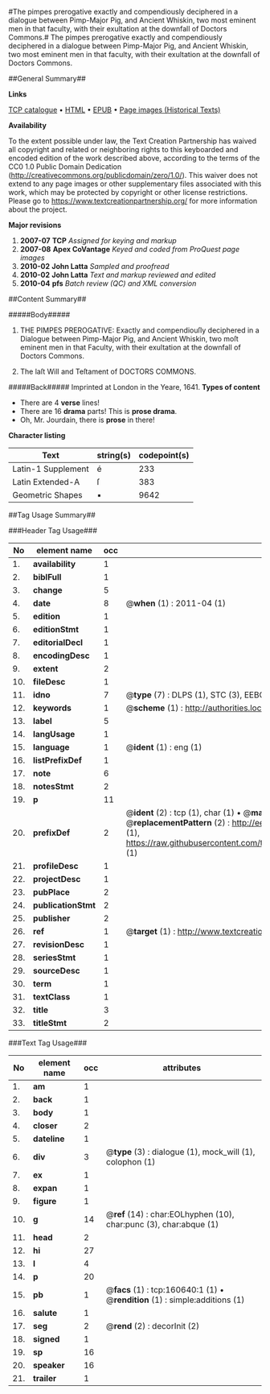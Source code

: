 #The pimpes prerogative exactly and compendiously deciphered in a dialogue between Pimp-Major Pig, and Ancient Whiskin, two most eminent men in that faculty, with their exultation at the downfall of Doctors Commons.#
The pimpes prerogative exactly and compendiously deciphered in a dialogue between Pimp-Major Pig, and Ancient Whiskin, two most eminent men in that faculty, with their exultation at the downfall of Doctors Commons.

##General Summary##

**Links**

[TCP catalogue](http://www.ota.ox.ac.uk/tcp/)  • 
[HTML](http://tei.it.ox.ac.uk/tcp/Texts-HTML/free/A90/A90705.html)  • 
[EPUB](http://tei.it.ox.ac.uk/tcp/Texts-EPUB/free/A90/A90705.epub) • 
[Page images (Historical Texts)](https://historicaltexts.jisc.ac.uk/eebo-99868801e)

**Availability**

To the extent possible under law, the Text Creation Partnership has waived all copyright and related or neighboring rights to this keyboarded and encoded edition of the work described above, according to the terms of the CC0 1.0 Public Domain Dedication (http://creativecommons.org/publicdomain/zero/1.0/). This waiver does not extend to any page images or other supplementary files associated with this work, which may be protected by copyright or other license restrictions. Please go to https://www.textcreationpartnership.org/ for more information about the project.

**Major revisions**

1. __2007-07__ __TCP__ *Assigned for keying and markup*
1. __2007-08__ __Apex CoVantage__ *Keyed and coded from ProQuest page images*
1. __2010-02__ __John Latta__ *Sampled and proofread*
1. __2010-02__ __John Latta__ *Text and markup reviewed and edited*
1. __2010-04__ __pfs__ *Batch review (QC) and XML conversion*

##Content Summary##

#####Body#####

1. THE PIMPES PREROGATIVE: Exactly and compendiouſly deciphered in a Dialogue between Pimp-Major Pig, and Ancient Whiskin, two moſt eminent men in that Faculty, with their exultation at the downfall of Doctors Commons.

1. The laſt Will and Teſtament of DOCTORS COMMONS.

#####Back#####
Imprinted at London in the Yeare, 1641.
**Types of content**

  * There are 4 **verse** lines!
  * There are 16 **drama** parts! This is **prose drama**.
  * Oh, Mr. Jourdain, there is **prose** in there!

**Character listing**


|Text|string(s)|codepoint(s)|
|---|---|---|
|Latin-1 Supplement|é|233|
|Latin Extended-A|ſ|383|
|Geometric Shapes|▪|9642|

##Tag Usage Summary##

###Header Tag Usage###

|No|element name|occ|attributes|
|---|---|---|---|
|1.|__availability__|1||
|2.|__biblFull__|1||
|3.|__change__|5||
|4.|__date__|8| @__when__ (1) : 2011-04 (1)|
|5.|__edition__|1||
|6.|__editionStmt__|1||
|7.|__editorialDecl__|1||
|8.|__encodingDesc__|1||
|9.|__extent__|2||
|10.|__fileDesc__|1||
|11.|__idno__|7| @__type__ (7) : DLPS (1), STC (3), EEBO-CITATION (1), PROQUEST (1), VID (1)|
|12.|__keywords__|1| @__scheme__ (1) : http://authorities.loc.gov/ (1)|
|13.|__label__|5||
|14.|__langUsage__|1||
|15.|__language__|1| @__ident__ (1) : eng (1)|
|16.|__listPrefixDef__|1||
|17.|__note__|6||
|18.|__notesStmt__|2||
|19.|__p__|11||
|20.|__prefixDef__|2| @__ident__ (2) : tcp (1), char (1)  •  @__matchPattern__ (2) : ([0-9\-]+):([0-9IVX]+) (1), (.+) (1)  •  @__replacementPattern__ (2) : http://eebo.chadwyck.com/downloadtiff?vid=$1&page=$2 (1), https://raw.githubusercontent.com/textcreationpartnership/Texts/master/tcpchars.xml#$1 (1)|
|21.|__profileDesc__|1||
|22.|__projectDesc__|1||
|23.|__pubPlace__|2||
|24.|__publicationStmt__|2||
|25.|__publisher__|2||
|26.|__ref__|1| @__target__ (1) : http://www.textcreationpartnership.org/docs/. (1)|
|27.|__revisionDesc__|1||
|28.|__seriesStmt__|1||
|29.|__sourceDesc__|1||
|30.|__term__|1||
|31.|__textClass__|1||
|32.|__title__|3||
|33.|__titleStmt__|2||


###Text Tag Usage###

|No|element name|occ|attributes|
|---|---|---|---|
|1.|__am__|1||
|2.|__back__|1||
|3.|__body__|1||
|4.|__closer__|2||
|5.|__dateline__|1||
|6.|__div__|3| @__type__ (3) : dialogue (1), mock_will (1), colophon (1)|
|7.|__ex__|1||
|8.|__expan__|1||
|9.|__figure__|1||
|10.|__g__|14| @__ref__ (14) : char:EOLhyphen (10), char:punc (3), char:abque (1)|
|11.|__head__|2||
|12.|__hi__|27||
|13.|__l__|4||
|14.|__p__|20||
|15.|__pb__|1| @__facs__ (1) : tcp:160640:1 (1)  •  @__rendition__ (1) : simple:additions (1)|
|16.|__salute__|1||
|17.|__seg__|2| @__rend__ (2) : decorInit (2)|
|18.|__signed__|1||
|19.|__sp__|16||
|20.|__speaker__|16||
|21.|__trailer__|1||
